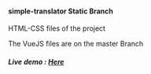 #### simple-translator Static Branch
HTML-CSS files of the project

The VueJS files are on the master Branch


##### Live demo : [Here](http://translator.aubbusta.com)
